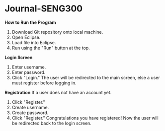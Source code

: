 # Journal-SENG300

**How to Run the Program**
1. Download Git repository onto local machine.
2. Open Eclipse.
3. Load file into Eclipse.
4. Run using the "Run" button at the top.

**Login Screen**
1. Enter username.
2. Enter password.
3. Click "Login."
The user will be redirected to the main screen, else a user must register before logging in.

**Registration**
If a user does not have an account yet.
1. Click "Register."
2. Create username.
3. Create password.
4. Click "Register."
Congratulations you have registered! Now the user will be redirected back to the login screen.
